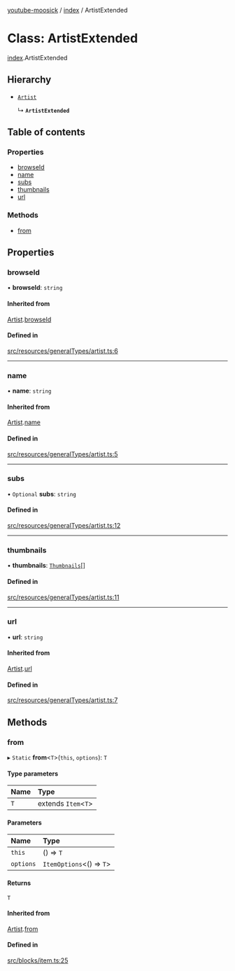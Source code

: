 [youtube-moosick](../README.md) / [index](../modules/index.md) / ArtistExtended

# Class: ArtistExtended

[index](../modules/index.md).ArtistExtended

## Hierarchy

- [`Artist`](index.Artist.md)

  ↳ **`ArtistExtended`**

## Table of contents

### Properties

- [browseId](index.ArtistExtended.md#browseid)
- [name](index.ArtistExtended.md#name)
- [subs](index.ArtistExtended.md#subs)
- [thumbnails](index.ArtistExtended.md#thumbnails)
- [url](index.ArtistExtended.md#url)

### Methods

- [from](index.ArtistExtended.md#from)

## Properties

### browseId

• **browseId**: `string`

#### Inherited from

[Artist](index.Artist.md).[browseId](index.Artist.md#browseid)

#### Defined in

[src/resources/generalTypes/artist.ts:6](https://github.com/EvasiveXkiller/youtube-moosick/blob/c0cbc69/src/resources/generalTypes/artist.ts#L6)

___

### name

• **name**: `string`

#### Inherited from

[Artist](index.Artist.md).[name](index.Artist.md#name)

#### Defined in

[src/resources/generalTypes/artist.ts:5](https://github.com/EvasiveXkiller/youtube-moosick/blob/c0cbc69/src/resources/generalTypes/artist.ts#L5)

___

### subs

• `Optional` **subs**: `string`

#### Defined in

[src/resources/generalTypes/artist.ts:12](https://github.com/EvasiveXkiller/youtube-moosick/blob/c0cbc69/src/resources/generalTypes/artist.ts#L12)

___

### thumbnails

• **thumbnails**: [`Thumbnails`](index.Thumbnails.md)[]

#### Defined in

[src/resources/generalTypes/artist.ts:11](https://github.com/EvasiveXkiller/youtube-moosick/blob/c0cbc69/src/resources/generalTypes/artist.ts#L11)

___

### url

• **url**: `string`

#### Inherited from

[Artist](index.Artist.md).[url](index.Artist.md#url)

#### Defined in

[src/resources/generalTypes/artist.ts:7](https://github.com/EvasiveXkiller/youtube-moosick/blob/c0cbc69/src/resources/generalTypes/artist.ts#L7)

## Methods

### from

▸ `Static` **from**<`T`\>(`this`, `options`): `T`

#### Type parameters

| Name | Type |
| :------ | :------ |
| `T` | extends `Item`<`T`\> |

#### Parameters

| Name | Type |
| :------ | :------ |
| `this` | () => `T` |
| `options` | `ItemOptions`<() => `T`\> |

#### Returns

`T`

#### Inherited from

[Artist](index.Artist.md).[from](index.Artist.md#from)

#### Defined in

[src/blocks/item.ts:25](https://github.com/EvasiveXkiller/youtube-moosick/blob/c0cbc69/src/blocks/item.ts#L25)
